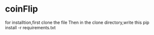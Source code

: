 # coinFlip
for installtion,first clone the file
Then in the clone directory,write this
pip install -r requirements.txt
